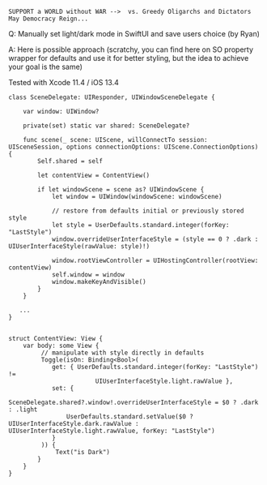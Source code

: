 ```
SUPPORT a WORLD without WAR -->  vs. Greedy Oligarchs and Dictators
May Democracy Reign... 
```

Q: Manually set light/dark mode in SwiftUI and save users choice (by Ryan)

A: Here is possible approach (scratchy, you can find here on SO property wrapper for defaults and use it for better styling, but the idea to achieve your goal is the same)

Tested with Xcode 11.4 / iOS 13.4

```
class SceneDelegate: UIResponder, UIWindowSceneDelegate {

    var window: UIWindow?

    private(set) static var shared: SceneDelegate?

    func scene(_ scene: UIScene, willConnectTo session: UISceneSession, options connectionOptions: UIScene.ConnectionOptions) {
        Self.shared = self

        let contentView = ContentView()

        if let windowScene = scene as? UIWindowScene {
            let window = UIWindow(windowScene: windowScene)

            // restore from defaults initial or previously stored style
            let style = UserDefaults.standard.integer(forKey: "LastStyle")
            window.overrideUserInterfaceStyle = (style == 0 ? .dark : UIUserInterfaceStyle(rawValue: style)!)

            window.rootViewController = UIHostingController(rootView: contentView)
            self.window = window
            window.makeKeyAndVisible()
        }
    }

   ...
}


struct ContentView: View {
    var body: some View {
         // manipulate with style directly in defaults
         Toggle(isOn: Binding<Bool>(
            get: { UserDefaults.standard.integer(forKey: "LastStyle") !=
                        UIUserInterfaceStyle.light.rawValue },
            set: {
                SceneDelegate.shared?.window!.overrideUserInterfaceStyle = $0 ? .dark : .light
                UserDefaults.standard.setValue($0 ? UIUserInterfaceStyle.dark.rawValue : UIUserInterfaceStyle.light.rawValue, forKey: "LastStyle")
            }
         )) {
             Text("is Dark")
        }
    }
}

```
